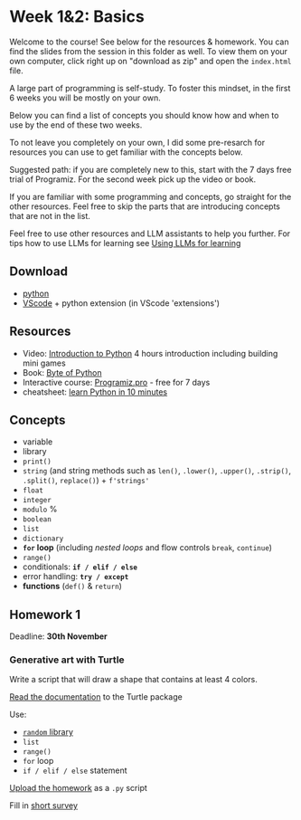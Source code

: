  
# Week 1&2: Basics
Welcome to the course! See below for the resources & homework. You can find the slides from the session in this folder as well. To view them on your own computer, click right up on "download as zip" and open the `index.html` file.

A large part of programming is self-study. To foster this mindset, in the first 6 weeks you will be mostly on your own.

Below you can find a list of concepts you should know how and when to use by the end of these two weeks.

To not leave you completely on your own, I did some pre-resarch for resources you can use to get familiar with the concepts below. 

Suggested path: if you are completely new to this, start with the 7 days free trial of Programiz. For the second week pick up the video or book.

If you are familiar with some programming and concepts, go straight for the other resources. Feel free to skip the parts that are introducing concepts that are not in the list.

Feel free to use other resources and LLM assistants to help you further. For tips how to use LLMs for learning see [Using LLMs for learning](resources/usingllms.md)

## Download
- [python](https://www.python.org/downloads/) 
- [VScode](https://code.visualstudio.com/) + python extension (in VScode 'extensions')

## Resources
- Video: [Introduction to Python](https://www.youtube.com/watch?v=rfscVS0vtbw) 4 hours introduction including building mini games
- Book: [Byte of Python](https://github.com/swaroopch/byte-of-python/releases/tag/v56bfc894d3863330de1630080091b2b5175c07b3) 
- Interactive course: [Programiz.pro](https://programiz.pro/course/learn-python-basics)  - free for 7 days
- cheatsheet: [learn Python in 10 minutes](https://www.stavros.io/tutorials/python/)

## Concepts 
- variable
- library
- `print()`
- `string` (and string methods such as `len()`, `.lower()`, `.upper()`, `.strip()`, `.split()`, `replace()`) + `f'strings'`
- `float`
- `integer`
- `modulo` % 
- `boolean`
- `list`
- `dictionary`
- **`for` loop** (including *nested loops* and flow controls `break`, `continue`)
- `range()`
- conditionals: **`if / elif / else`**
- error handling: **`try / except`**
- **functions** (`def()` & `return`)

## Homework 1
Deadline: **30th November**

### Generative art with Turtle
Write a script that will draw a shape that contains at least 4 colors.

[Read the documentation](https://docs.python.org/3/library/turtle.html) to the Turtle package

Use:
- [`random` library](https://docs.python.org/3/library/random.html)
- `list`
- `range()`
- `for` loop
- `if / elif / else` statement

[Upload the homework](https://forms.gle/m3cQtyZ5D9hZp5zw7) as a `.py` script 

Fill in [short survey](https://forms.gle/6fdtCDx5wTNjPYkn8)